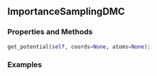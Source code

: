 ## <a id="RynDMC.ImportanceSamplingDMC.ImportanceSamplingDMC">ImportanceSamplingDMC</a>


### Properties and Methods
```python
get_potential(self, coords=None, atoms=None): 
```

### Examples
